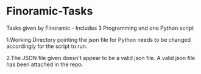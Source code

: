 # Finoramic-Tasks
Tasks given by Finoramic - Includes 3 Programming and one Python script

1.Working Directory pointing the json file for Python needs to be changed accordingly for the script to run.

2.The JSON file given doesn't appear to be a valid json file. A valid json file has been attached in the repo.
